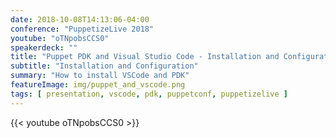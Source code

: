```yaml
---
date: 2018-10-08T14:13:06-04:00
conference: "PuppetizeLive 2018"
youtube: "oTNpobsCCS0"
speakerdeck: ""
title: "Puppet PDK and Visual Studio Code - Installation and Configuration"
subtitle: "Installation and Configuration"
summary: "How to install VSCode and PDK"
featureImage: img/puppet_and_vscode.png
tags: [ presentation, vscode, pdk, puppetconf, puppetizelive ]
---
```


{{< youtube oTNpobsCCS0 >}}
